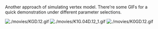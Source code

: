 Another approach of simulating vertex model. There're some GIFs for a quick demonstration under different parameter selections. 

![./movies/KGD.12.gif](KGD.12.gif)
![./movies/K1G.04D.12_1.gif](K1G.04D.12_1.gif)
![./movies/K0GD.12.gif](K0GD.12.gif)
